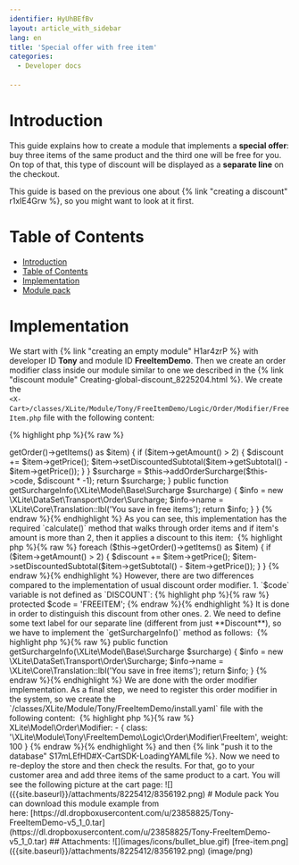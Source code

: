 ```yaml
---
identifier: HyUhBEfBv
layout: article_with_sidebar
lang: en
title: 'Special offer with free item'
categories:
  - Developer docs

---
```



# Introduction

This guide explains how to create a module that implements a **special offer**: buy three items of the same product and the third one will be free for you. On top of that, this type of discount will be displayed as a **separate line** on the checkout.

This guide is based on the previous one about {% link "creating a discount" r1xIE4Grw %}, so you might want to look at it first.

# Table of Contents

*   [Introduction](#introduction)
*   [Table of Contents](#table-of-contents)
*   [Implementation](#implementation)
*   [Module pack](#module-pack)

# Implementation

We start with {% link "creating an empty module" H1ar4zrP %} with developer ID **Tony** and module ID **FreeItemDemo**. Then we create an order modifier class inside our module similar to one we described in the {% link "discount module" Creating-global-discount_8225204.html %}. We create the  
`<X-Cart>/classes/XLite/Module/Tony/FreeItemDemo/Logic/Order/Modifier/FreeItem.php` file with the following content: 

{% highlight php %}{% raw %}
<?php

namespace XLite\Module\Tony\FreeItemDemo\Logic\Order\Modifier;

class FreeItem extends \XLite\Logic\Order\Modifier\Discount
{
	protected $code = 'FREEITEM';

    public function calculate() 
    {
        $surcharge = null;
        $discount = 0;

        foreach ($this->getOrder()->getItems() as $item) {
            if ($item->getAmount() > 2) {
                $discount += $item->getPrice();
                $item->setDiscountedSubtotal($item->getSubtotal() - $item->getPrice());
            }
        }

        $surcharge = $this->addOrderSurcharge($this->code, $discount * -1);
        return $surcharge;
    }

    public function getSurchargeInfo(\XLite\Model\Base\Surcharge $surcharge)
    {
        $info = new \XLite\DataSet\Transport\Order\Surcharge;

        $info->name = \XLite\Core\Translation::lbl('You save in free items');

        return $info;
    }
}
{% endraw %}{% endhighlight %}

As you can see, this implementation has the required `calculate()` method that walks through order items and if item's amount is more than 2, then it applies a discount to this item: 

{% highlight php %}{% raw %}
        foreach ($this->getOrder()->getItems() as $item) {
            if ($item->getAmount() > 2) {
                $discount += $item->getPrice();
                $item->setDiscountedSubtotal($item->getSubtotal() - $item->getPrice());
            }
        }
{% endraw %}{% endhighlight %}

However, there are two differences compared to the implementation of usual discount order modifier.

1.  `$code` variable is not defined as `DISCOUNT`:

    {% highlight php %}{% raw %}
    protected $code = 'FREEITEM';
    {% endraw %}{% endhighlight %}

    It is done in order to distinguish this discount from other ones.

2.  We need to define some text label for our separate line (different from just **Discount**), so we have to implement the `getSurchargeInfo()` method as follows: 

    {% highlight php %}{% raw %}
        public function getSurchargeInfo(\XLite\Model\Base\Surcharge $surcharge)
        {
            $info = new \XLite\DataSet\Transport\Order\Surcharge;

            $info->name = \XLite\Core\Translation::lbl('You save in free items');

            return $info;
        }
    {% endraw %}{% endhighlight %}

We are done with the order modifier implementation. As a final step, we need to register this order modifier in the system, so we create the `<X-Cart>/classes/XLite/Module/Tony/FreeItemDemo/install.yaml` file with the following content: 

{% highlight php %}{% raw %}
XLite\Model\Order\Modifier:
  - { class: '\XLite\Module\Tony\FreeItemDemo\Logic\Order\Modifier\FreeItem', weight: 100 }
{% endraw %}{% endhighlight %}

and then {% link "push it to the database" S17mLEfHD#X-CartSDK-LoadingYAMLfile %}.

Now we need to re-deploy the store and then check the results. For that, go to your customer area and add three items of the same product to a cart. You will see the following picture at the cart page: ![]({{site.baseurl}}/attachments/8225412/8356192.png)

# Module pack

You can download this module example from here: [https://dl.dropboxusercontent.com/u/23858825/Tony-FreeItemDemo-v5_1_0.tar](https://dl.dropboxusercontent.com/u/23858825/Tony-FreeItemDemo-v5_1_0.tar)

## Attachments:

![](images/icons/bullet_blue.gif) [free-item.png]({{site.baseurl}}/attachments/8225412/8356192.png) (image/png)